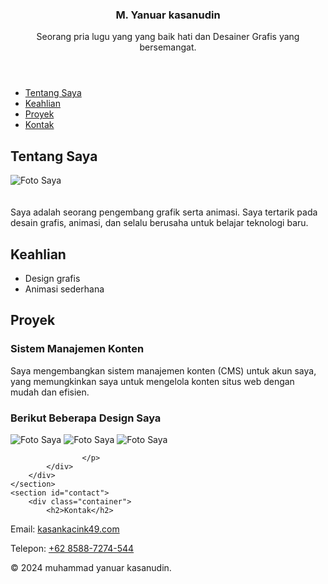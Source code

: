 <!DOCTYPE html>
<html lang="id">
<head>
    <meta charset="UTF-8">
    <meta name="viewport" content="width=device-width, initial-scale=1.0">
    <title>Portofolio Saya</title>
    <link rel="stylesheet" href="style.css">
</head>
<body>
    <header>
        <div class="container">
            <h3>M. Yanuar kasanudin</h1>
            <p>Seorang pria lugu yang yang baik hati dan Desainer Grafis yang bersemangat.</p>
        </div>
    </header>
    <nav>
        <ul>
            <li><a href="#about">Tentang Saya</a></li>
            <li><a href="#skills">Keahlian</a></li>
            <li><a href="#projects">Proyek</a></li>
            <li><a href="#contact">Kontak</a></li>
        </ul>
    </nav>
    <section id="about">
        <div class="container">
            <h2>Tentang Saya</h2>
            <div class="about-content">
            
<p><img src="kasan05.png" alt="Foto Saya">
<br>
<br>
<br>
 Saya adalah seorang pengembang grafik
     serta animasi. Saya tertarik pada
     desain grafis, animasi, dan selalu
     berusaha untuk belajar teknologi baru.</p>
        </div>
    </section>
    <section id="skills">
        <div class="container">
            <h2>Keahlian</h2>
            <ul>
                <li>Design grafis</li>
                <li>Animasi sederhana</li></li>
            </ul>
        </div>
    </section>
    <section id="projects">
        <div class="container">
            <h2>Proyek</h2>
            <div class="project">
                <h3>Sistem Manajemen Konten</h3>
                <p>Saya mengembangkan sistem manajemen konten (CMS) untuk akun saya, yang memungkinkan saya untuk mengelola konten situs web dengan mudah dan efisien.</p>
            </div>
             <div class="project">
                <h3>Berikut Beberapa Design Saya</h3>
                <div class="about-content01">
                <p>
                    <img src="kasan04.png" alt="Foto Saya">
                    <img src="kasan02.png" alt="Foto Saya">
             <!--       <img src="kasan03.png" alt="Foto Saya"> -->
                     <img src="kasan06.png" alt="Foto Saya">
                    
                    
                    
                    
                    </p>
            </div>
        </div>
    </section>
    <section id="contact">
        <div class="container">
            <h2>Kontak</h2>
<p>Email: <a href="mailto:kasankacink49.com">kasankacink49.com</a></p>
<p>Telepon:
<a href="tel:+6285887274544">+62 8588-7274-544</a></p>
        </div>
    </section>
    <footer>
        <div class="container">
            <p>&copy; 2024 muhammad yanuar kasanudin.</p>
        </div>
    </footer>
</body>
</html>
